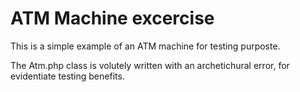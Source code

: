 # ATM Machine excercise

This is a simple example of an ATM machine for testing purposte.

The Atm.php class is volutely written with an archetichural error, for evidentiate testing benefits.

